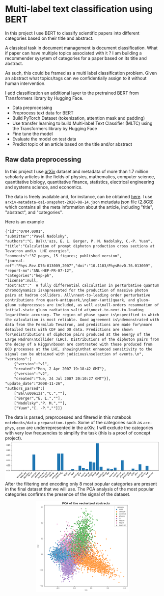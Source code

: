 # Multi-label text classification using BERT

In this project I use BERT to classify scientific papers into different categories based on their title and abstract.

A classical task in document management is document classification.
What if paper can have multiple topics associated with it ? I am building a recommender sysytem of categories for a paper based on its title and abstract.

As such, this could be framed as a multi label classification problem. Given an abstract what topics/tags can we confidentially assign to it without human intervention.

I add classification an additional layer to the pretrained BERT from Transformers library by Hugging Face.

- Data preprocessing 
- Preprocess text data for BERT
- Build PyTorch Dataset (tokenization, attention mask and padding)
- Use transfer learning to build Multi-label Text Classifier (MLTC) using the Transformers library by Hugging Face
- Fine tune the model
- Evaluate the model on test data
- Predict topic of an article based on the title and/or abstract

## Raw data preprocessing

In this project I use [arXiv](https://arxiv.org/about) dataset and metadata of more than 1.7 million scholarly articles in the fields of physics, mathematics, computer science, quantitative biology, quantitative finance, statistics, electrical engineering and systems science, and economics. 

The data is freely available and, for instance, can be obtained [here](https://www.kaggle.com/Cornell-University/arxiv/version/6?select=arxiv-metadata-oai-snapshot-2020-08-14.json). I use `arxiv-metadata-oai-snapshot-2020-08-14.json` metadata json file (2.8GB) which contains all the meta information about the article, including "title", "abstract", and "categories".   

Here is an example 

```
{"id":"0704.0001",
"submitter":"Pavel Nadolsky",
"authors":"C. Bal\\'azs, E. L. Berger, P. M. Nadolsky, C.-P. Yuan",
"title":"Calculation of prompt diphoton production cross sections at Tevatron and\n  LHC energies",
"comments":"37 pages, 15 figures; published version",
"journal-ref":"Phys.Rev.D76:013009,2007","doi":"10.1103/PhysRevD.76.013009",
"report-no":"ANL-HEP-PR-07-12",
"categories":"hep-ph",
"license":null,
"abstract":"  A fully differential calculation in perturbative quantum chromodynamics is\npresented for the production of massive photon pairs at hadron colliders. All\nnext-to-leading order perturbative contributions from quark-antiquark,\ngluon-(anti)quark, and gluon-gluon subprocesses are included, as well as\nall-orders resummation of initial-state gluon radiation valid at\nnext-to-next-to-leading logarithmic accuracy. The region of phase space is\nspecified in which the calculation is most reliable. Good agreement is\ndemonstrated with data from the Fermilab Tevatron, and predictions are made for\nmore detailed tests with CDF and DO data. Predictions are shown for\ndistributions of diphoton pairs produced at the energy of the Large Hadron\nCollider (LHC). Distributions of the diphoton pairs from the decay of a Higgs\nboson are contrasted with those produced from QCD processes at the LHC, showing\nthat enhanced sensitivity to the signal can be obtained with judicious\nselection of events.\n",
"versions":[
	{"version":"v1",
	"created":"Mon, 2 Apr 2007 19:18:42 GMT"},
	{"version":"v2",
	"created":"Tue, 24 Jul 2007 20:10:27 GMT"}],
"update_date":"2008-11-26",
"authors_parsed":[
	["Bal\u00e1zs","C.",""],
	["Berger","E. L.",""],
	["Nadolsky","P. M.",""],
	["Yuan","C. -P.",""]]}
```
The data is parsed, preprocessed and filtered in this notebook `notebooks/data-preparation.ipynb`. Some of the categories such as `acc-phys`, `econ` are underrepresented in the arXiv, I will exclude the categories with very low frequencies to simplify the task (this is a proof of concept project).
![text](figs/topics-1.png)
After the filtering end encoding only 8 most popular categories are present in the final dataset that we will use.
The PCA analysis of the most popular categories confirms the presence of the signal of the dataset.
<p align="center">
<img src="figs/pca-1.png", width=300>
</p>



